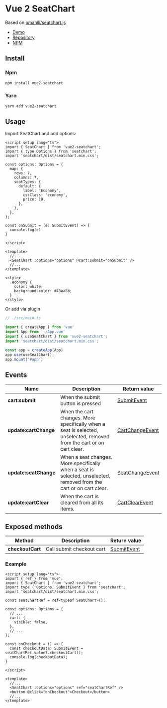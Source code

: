 # Vue 2 SeatChart

Based on [omahili/seatchart.js](https://github.com/omahili/seatchart.js)

- [Demo](https://alexleonnovak.github.io/vue2-seatchart/)
- [Repository](https://github.com/AlexLeonNovak/vue2-seatchart)
- [NPM](https://www.npmjs.com/package/vue2-seatchart)

## Install
### Npm
```bash
npm install vue2-seatchart
```
### Yarn
```bash
yarn add vue2-seatchart
```
## Usage
Import SeatChart and add options:
```vue
<script setup lang="ts">
import { SeatChart } from 'vue2-seatchart';
import { type Options } from 'seatchart';
import 'seatchart/dist/seatchart.min.css';

const options: Options = {
  map: {
    rows: 7,
    columns: 7,
    seatTypes: {
      default: {
        label: 'Economy',
        cssClass: 'economy',
        price: 10,
      },
    },
  },
};

const onSubmit = (e: SubmitEvent) => {
  console.log(e)
}

</script>

<template>
  //...
  <SeatChart :options="options" @cart:submit="onSubmit" />
  //...
</template>

<style>
  .economy {
    color: white;
    background-color: #43aa8b;
  }
</style>

```
Or add via plugin
```typescript
// ./src/main.ts

import { createApp } from 'vue'
import App from './App.vue'
import { useSeatChart } from 'vue2-seatchart';
import 'seatchart/dist/seatchart.min.css';

const app = createApp(App)
app.use(useSeatChart);
app.mount('#app')
```

## Events
| Name                  | Description                                                                                                           | Return value                                                                |
|-----------------------|-----------------------------------------------------------------------------------------------------------------------|-----------------------------------------------------------------------------|
| **cart:submit**       | When the submit button is pressed                                                                                     | [SubmitEvent](https://seatchart.js.org/interfaces/SubmitEvent.html)         | 
| **update:cartChange** | When the cart changes. More specifically when a seat is selected, unselected, removed from the cart or on cart clear. | [CartChangeEvent](https://seatchart.js.org/interfaces/CartChangeEvent.html) | 
| **update:seatChange** | When a seat changes. More specifically when a seat is selected, unselected, removed from the cart or on cart clear.   | [SeatChangeEvent](https://seatchart.js.org/interfaces/SeatChangeEvent.html) | 
| **update:cartClear**  | When the cart is cleared from all its items.                                                                          | [CartClearEvent](https://seatchart.js.org/interfaces/CartClearEvent.html)                                                          | 

## Exposed methods
| Method | Description | Return value |
| -- | -- | -- |
| **checkoutCart** | Call submit checkout cart | [SubmitEvent](https://seatchart.js.org/interfaces/SubmitEvent.html) |

### Example
```vue
<script setup lang="ts">
import { ref } from 'vue';
import { SeatChart } from 'vue2-seatchart';
import type { Options, SubmitEvent } from 'seatchart';
import 'seatchart/dist/seatchart.min.css';

const seatChartRef = ref<typeof SeatChart>();

const options: Options = {
  // ...
  cart: {
    visible: false,
  },
  // ...
};

const onCheckout = () => {
  const checkoutData: SubmitEvent = seatChartRef.value?.checkoutCart();
  console.log(checkoutData);
}

</script>

<template>
  //...
  <SeatChart :options="options" ref="seatChartRef" />
  <button @click="onCheckout">Checkout</button>
  //...
</template>
```
